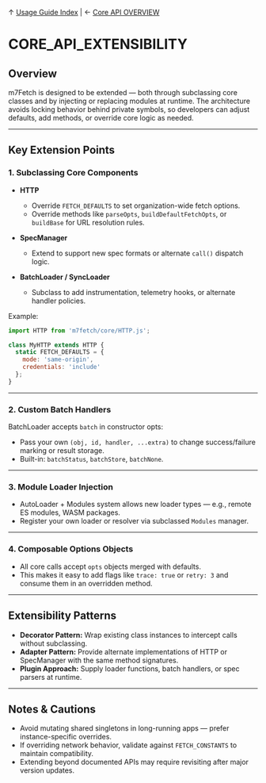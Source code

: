 ↑ [Usage Guide Index](../TOC.md) | ← [Core API OVERVIEW](OVERVIEW.md)

# CORE\_API\_EXTENSIBILITY

## Overview

m7Fetch is designed to be extended — both through subclassing core classes and by injecting or replacing modules at runtime. The architecture avoids locking behavior behind private symbols, so developers can adjust defaults, add methods, or override core logic as needed.

---

## Key Extension Points

### 1. **Subclassing Core Components**

* **HTTP**

  * Override `FETCH_DEFAULTS` to set organization-wide fetch options.
  * Override methods like `parseOpts`, `buildDefaultFetchOpts`, or `buildBase` for URL resolution rules.
* **SpecManager**

  * Extend to support new spec formats or alternate `call()` dispatch logic.
* **BatchLoader / SyncLoader**

  * Subclass to add instrumentation, telemetry hooks, or alternate handler policies.

Example:

```js
import HTTP from 'm7fetch/core/HTTP.js';

class MyHTTP extends HTTP {
  static FETCH_DEFAULTS = {
    mode: 'same-origin',
    credentials: 'include'
  };
}
```

---

### 2. **Custom Batch Handlers**

BatchLoader accepts `batch` in constructor opts:

* Pass your own `(obj, id, handler, ...extra)` to change success/failure marking or result storage.
* Built-in: `batchStatus`, `batchStore`, `batchNone`.

---

### 3. **Module Loader Injection**

* AutoLoader + Modules system allows new loader types — e.g., remote ES modules, WASM packages.
* Register your own loader or resolver via subclassed `Modules` manager.

---

### 4. **Composable Options Objects**

* All core calls accept `opts` objects merged with defaults.
* This makes it easy to add flags like `trace: true` or `retry: 3` and consume them in an overridden method.

---

## Extensibility Patterns

* **Decorator Pattern:** Wrap existing class instances to intercept calls without subclassing.
* **Adapter Pattern:** Provide alternate implementations of HTTP or SpecManager with the same method signatures.
* **Plugin Approach:** Supply loader functions, batch handlers, or spec parsers at runtime.

---

## Notes & Cautions

* Avoid mutating shared singletons in long-running apps — prefer instance-specific overrides.
* If overriding network behavior, validate against `FETCH_CONSTANTS` to maintain compatibility.
* Extending beyond documented APIs may require revisiting after major version updates.
